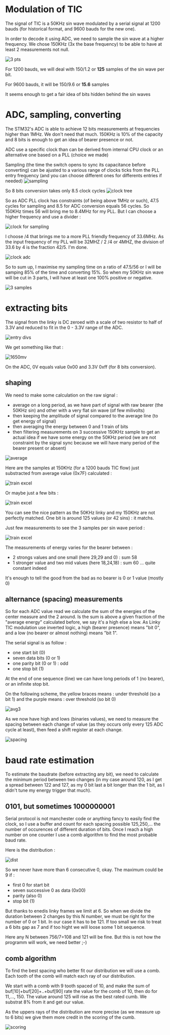 # Modulation of TIC

The signal of TIC is a 50KHz sin wave modulated by a serial signal at 1200 bauds (for historical format, and 9600 bauds for the new one).

In order to decode it using ADC, we need to sample the sin wave at a higher frequency. We chose 150KHz (3x the base frequency) to be able to have at least 2 measurements not null.

![3 pts](./3pts_per_sin.svg)

For 1200 bauds, we will deal with 150/1.2 or **125** samples of the sin wave per bit.

For 9600 bauds, it will be 150/9.6 or **15.6** samples

It seems enough to get a fair idea of bits hidden behind the sin waves

# ADC, sampling, converting

The STM32's ADC is able to achieve 12 bits measurements at frequencies higher than 1MHz. We don't need that much. 150KHz is 10% of the capacity and 8 bits is enough to get an idea of bearer presence or not.

ADC use a specific clock than can be derived from internal CPU clock or an alternative one based on a PLL (choice we made)

Sampling (the time the switch opens to sync its capacitance before converting) can be ajusted to a various range of clocks ticks from the PLL entry frequency (and you can choose different ones for differents entries if needed)
![sampling](./adc_sampling_periods.PNG)

So 8 bits conversion takes only 8.5 clock cycles
![clock tree](./8bits_conv_time.PNG)

So as ADC PLL clock has constraints (of being above 1MHz or such), 47.5 cycles for sampling and 8.5 for ADC conversion equals 56 cycles. So 150KHz times 56 will bring me to 8.4MHz for my PLL. But I can choose a higher frequency and use a divider :

![clock for sampling](./sampling_clocks.PNG)

I choose /4 that brings me to a more PLL friendly frequency of 33.6MHz. As the input frequency of my PLL will be 32MHZ / 2 /4 or 4MHZ, the division of 33.6 by 4 is the fraction 42/5. I'm done.

![clock adc](./adc_clock.PNG)

So to sum up, I maximise my sampling time on a ratio of 47.5/56 or I will be samping 85% of the time and converting 15%. So when my 50KHz sin wave will be cut in 3 parts, I will have at least one 100% positive or negative.

![3 samples](./3samp_conv.svg)

# extracting bits

The signal from the linky is DC zeroed with a scale of two resistor to half of 3.3V and reduced to fit in the 0 - 3.3V range of the ADC. 

![entry divs](./adc_entry.PNG)

We get something like that :

![1650mv](./1v65.svg)

On the ADC, 0V equals value 0x00 and 3.3V 0xff (for 8 bits conversion). 

## shaping

We need to make some calculation on the raw signal :
- average on a long period, as we have part of signal with raw bearer (the 50KHz sin) and other with a very flat sin wave (of few milivolts)
- then keeping the amplitude of signal compared to the average line (to get energy of signal)
- then averaging the energy between 0 and 1 train of bits
- then filtering measurements on 3 successive 150KHz sample to get an actual idea if we have some energy on the 50KHz period (we are not constraint by the signal sync because we will have many period of the bearer present or absent)

![average](./averages.svg)

Here are the samples at 150KHz (for a 1200 bauds TIC flow) just substracted from average value (0x7F) calculated :

![train excel](./bit_train_excel.PNG)

Or maybe just a few bits :

![train excel](./few_bits_excel.PNG)

You can see the nice pattern as the 50KHz linky and my 150KHz are not perfectly matched. One bit is around 125 values (or 42 sins) : it matchs. 

Just few measurements to see the 3 samples per sin wave period :

![train excel](./sin_best_worst_case.PNG)

The measurements of energy varies for the bearer between :
- 2 strongs values and one small (here 29,29 and 0) : sum 58
- 1 stronger value and two mid values (here 18,24,18) : sum 60 ... quite constant indeed

It's enough to tell the good from the bad as no bearer is 0 or 1 value (mostly 0)

## alternance (spacing) measurements

So for each ADC value read we calculate the sum of the energies of the center measure and the 2 around. Is the sum is above a given fraction of the "average energy" calculated before, we say it's a high else a low. As Linky TIC modulation use inverted logic, a high (bearer presence) means "bit 0", and a low (no bearer or almost nothing) means "bit 1".

The serial signal is as follow :
- one start bit (0)
- seven data bits (0 or 1)
- one parity bit (0 or 1) : odd
- one stop bit (1)

At the end of one sequence (line) we can have long periods of 1 (no bearer), or an infinite stop bit.

On the following scheme, the yellow braces means : under threshold (so a bit 1) and the purple means : over threshold (so bit 0)

![avg3](./low_high.svg)

As we now have high and lows (binaries values), we need to measure the spacing between each change of value (as they occurs only every 125 ADC cycle at least), then feed a shift register at each change.

![spacing](./duration.svg)

# baud rate estimation

To estimate the baudrate (before extracting any bit), we need to calculate the minimum period between two changes (in my case around 120, as I get a spread between 122 and 127, as my 0 bit last a bit longer than the 1 bit, as I didn't tune my energy trigger that much).

## 0101, but sometimes 1000000001

Serial protocol is not manchester code or anything fancy to easily find the clock, so I use a buffer and count for each spacing possible 125,250,... the number of occurences of different duration of bits. Once I reach a high number on one counter I use a comb algorithm to find the most probable baud rate.

Here is the distribution :

![dist](./distrib.PNG)

So we never have more than 6 consecutive 0, okay. The maximum could be 9 if :
- first 0 for start bit
- seven successive 0 as data (0x00)
- parity (also 0)
- stop bit (1)

But thanks to enedis linky frames we limit at 6.
So when we divide the duration between 2 changes by this N number, we must be right for the number of 0 or 1 bit. In our case it has to be 121. If too small we risk to treat a 6 bits gap as 7 and if too hight we will loose some 1 bit sequence.

Here any N between 756/7=108 and 121 will be fine. But this is not how the programm will work, we need better ;-)

## comb algorithm

To find the best spacing who better fit our distribution we will use a comb. Each tooth of the comb will match each ray of our distribution.

We start with a comb with 9 tooth spaced of 10, and make the sum of buf[10]+buf[20]+..+buf[90] rate the value for the comb of 10, then do for 11,..., 150. The value around 125 will rise as the best rated cumb. We substrat 8% from it and get our value.

As the uppers rays of the distribution are more precise (as we measure up to 6 bits) we give them more credit in the scoring of the cumb.

![scoring](./scoring.PNG)
